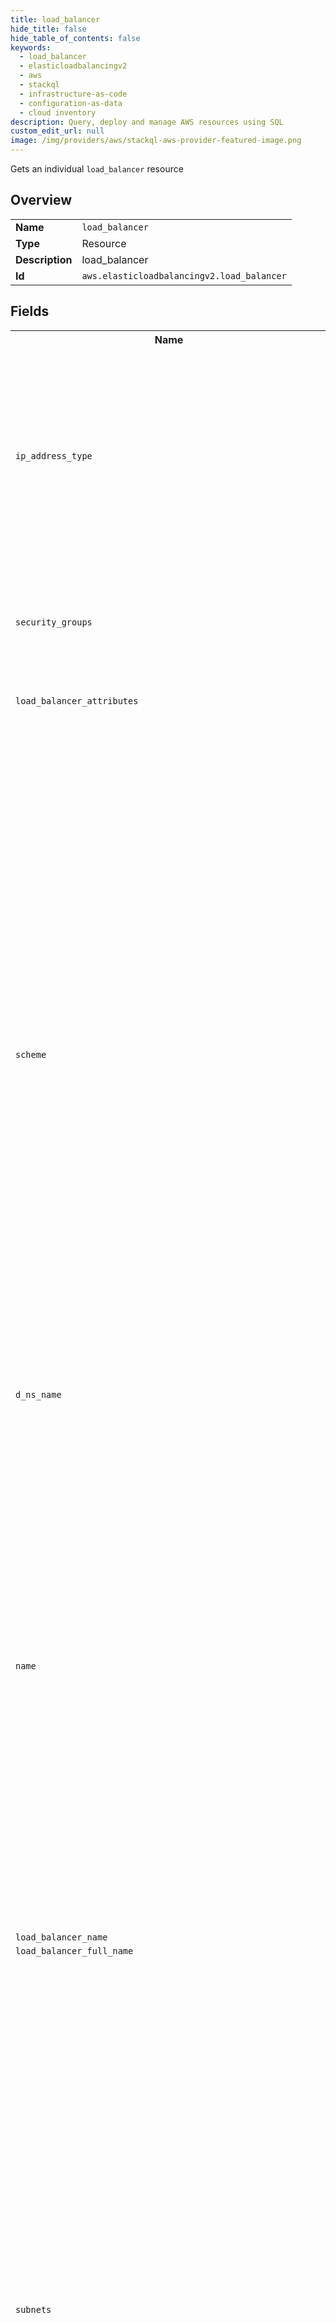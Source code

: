 ```yaml
---
title: load_balancer
hide_title: false
hide_table_of_contents: false
keywords:
  - load_balancer
  - elasticloadbalancingv2
  - aws
  - stackql
  - infrastructure-as-code
  - configuration-as-data
  - cloud inventory
description: Query, deploy and manage AWS resources using SQL
custom_edit_url: null
image: /img/providers/aws/stackql-aws-provider-featured-image.png
---
```

Gets an individual <code>load_balancer</code> resource

## Overview
<table><tbody>
<tr><td><b>Name</b></td><td><code>load_balancer</code></td></tr>
<tr><td><b>Type</b></td><td>Resource</td></tr>
<tr><td><b>Description</b></td><td>load_balancer</td></tr>
<tr><td><b>Id</b></td><td><code>aws.elasticloadbalancingv2.load_balancer</code></td></tr>
</tbody></table>

## Fields
<table><tbody>
<tr><th>Name</th><th>Datatype</th><th>Description</th></tr>
<tr><td><code>ip_address_type</code></td><td><code>string</code></td><td>The IP address type. The possible values are ``ipv4`` (for IPv4 addresses) and ``dualstack`` (for IPv4 and IPv6 addresses). You can’t specify ``dualstack`` for a load balancer with a UDP or TCP_UDP listener.</td></tr>
<tr><td><code>security_groups</code></td><td><code>array</code></td><td>&#91;Application Load Balancers and Network Load Balancers&#93; The IDs of the security groups for the load balancer.</td></tr>
<tr><td><code>load_balancer_attributes</code></td><td><code>array</code></td><td>The load balancer attributes.</td></tr>
<tr><td><code>scheme</code></td><td><code>string</code></td><td>The nodes of an Internet-facing load balancer have public IP addresses. The DNS name of an Internet-facing load balancer is publicly resolvable to the public IP addresses of the nodes. Therefore, Internet-facing load balancers can route requests from clients over the internet.&lt;br&#x2F;&gt; The nodes of an internal load balancer have only private IP addresses. The DNS name of an internal load balancer is publicly resolvable to the private IP addresses of the nodes. Therefore, internal load balancers can route requests only from clients with access to the VPC for the load balancer.&lt;br&#x2F;&gt; The default is an Internet-facing load balancer.&lt;br&#x2F;&gt; You cannot specify a scheme for a Gateway Load Balancer.</td></tr>
<tr><td><code>d_ns_name</code></td><td><code>string</code></td><td></td></tr>
<tr><td><code>name</code></td><td><code>string</code></td><td>The name of the load balancer. This name must be unique per region per account, can have a maximum of 32 characters, must contain only alphanumeric characters or hyphens, must not begin or end with a hyphen, and must not begin with "internal-".&lt;br&#x2F;&gt; If you don't specify a name, AWS CloudFormation generates a unique physical ID for the load balancer. If you specify a name, you cannot perform updates that require replacement of this resource, but you can perform other updates. To replace the resource, specify a new name.</td></tr>
<tr><td><code>load_balancer_name</code></td><td><code>string</code></td><td></td></tr>
<tr><td><code>load_balancer_full_name</code></td><td><code>string</code></td><td></td></tr>
<tr><td><code>subnets</code></td><td><code>array</code></td><td>The IDs of the public subnets. You can specify only one subnet per Availability Zone. You must specify either subnets or subnet mappings, but not both. To specify an Elastic IP address, specify subnet mappings instead of subnets.&lt;br&#x2F;&gt; &#91;Application Load Balancers&#93; You must specify subnets from at least two Availability Zones.&lt;br&#x2F;&gt; &#91;Application Load Balancers on Outposts&#93; You must specify one Outpost subnet.&lt;br&#x2F;&gt; &#91;Application Load Balancers on Local Zones&#93; You can specify subnets from one or more Local Zones.&lt;br&#x2F;&gt; &#91;Network Load Balancers&#93; You can specify subnets from one or more Availability Zones.&lt;br&#x2F;&gt; &#91;Gateway Load Balancers&#93; You can specify subnets from one or more Availability Zones.</td></tr>
<tr><td><code>type</code></td><td><code>string</code></td><td>The type of load balancer. The default is ``application``.</td></tr>
<tr><td><code>canonical_hosted_zone_id</code></td><td><code>string</code></td><td></td></tr>
<tr><td><code>tags</code></td><td><code>array</code></td><td>The tags to assign to the load balancer.</td></tr>
<tr><td><code>load_balancer_arn</code></td><td><code>string</code></td><td></td></tr>
<tr><td><code>subnet_mappings</code></td><td><code>array</code></td><td>The IDs of the public subnets. You can specify only one subnet per Availability Zone. You must specify either subnets or subnet mappings, but not both.&lt;br&#x2F;&gt; &#91;Application Load Balancers&#93; You must specify subnets from at least two Availability Zones. You cannot specify Elastic IP addresses for your subnets.&lt;br&#x2F;&gt; &#91;Application Load Balancers on Outposts&#93; You must specify one Outpost subnet.&lt;br&#x2F;&gt; &#91;Application Load Balancers on Local Zones&#93; You can specify subnets from one or more Local Zones.&lt;br&#x2F;&gt; &#91;Network Load Balancers&#93; You can specify subnets from one or more Availability Zones. You can specify one Elastic IP address per subnet if you need static IP addresses for your internet-facing load balancer. For internal load balancers, you can specify one private IP address per subnet from the IPv4 range of the subnet. For internet-facing load balancer, you can specify one IPv6 address per subnet.&lt;br&#x2F;&gt; &#91;Gateway Load Balancers&#93; You can specify subnets from one or more Availability Zones. You cannot specify Elastic IP</td></tr>
<tr><td><code>enforce_security_group_inbound_rules_on_private_link_traffic</code></td><td><code>string</code></td><td>Indicates whether to evaluate inbound security group rules for traffic sent to a Network Load Balancer through privatelink.</td></tr>
<tr><td><code>region</code></td><td><code>string</code></td><td>AWS region.</td></tr>

</tbody></table>

## Methods
Currently only <code>SELECT</code> is supported for this resource resource.

## Permissions

To operate on the <code>load_balancer</code> resource, the following permissions are required:

### Delete
<pre>
elasticloadbalancing:DescribeLoadBalancers,
elasticloadbalancing:DeleteLoadBalancer</pre>

### Read
<pre>
elasticloadbalancing:DescribeLoadBalancers,
elasticloadbalancing:DescribeLoadBalancerAttributes,
elasticloadbalancing:DescribeTags</pre>

### Update
<pre>
elasticloadbalancing:ModifyLoadBalancerAttributes,
elasticloadbalancing:SetSubnets,
elasticloadbalancing:SetIpAddressType,
elasticloadbalancing:SetSecurityGroups,
elasticloadbalancing:AddTags,
elasticloadbalancing:RemoveTags</pre>


## Example
```sql
SELECT
region,
ip_address_type,
security_groups,
load_balancer_attributes,
scheme,
d_ns_name,
name,
load_balancer_name,
load_balancer_full_name,
subnets,
type,
canonical_hosted_zone_id,
tags,
load_balancer_arn,
subnet_mappings,
enforce_security_group_inbound_rules_on_private_link_traffic
FROM aws.elasticloadbalancingv2.load_balancer
WHERE region = 'us-east-1'
AND data__Identifier = '&lt;LoadBalancerArn&gt;'
```
